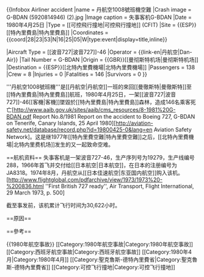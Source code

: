 
{{Infobox Airliner accident
|name             = 丹航空1008號班機空難
|Crash image = G-BDAN (5920814946) (2).jpg
|Image caption = 失事客机G-BDAN
|Date             = 1980年4月25日
|Type             = [[可控飛行撞地|可控飛行撞地]] (CFIT)
|Site             = {{ESP}}[[特內里費島|特內里費島]]
|Coordinates      = {{coord|28|23|53|N|16|25|05|W|type:event|display=title,inline}}
<!--These 17 entries for single-aircraft occurrence:------>
|Aircraft Type    = [[波音727|波音727]]-46
|Operator         = {{link-en|丹航空|Dan-Air}}
|Tail Number      = G-BDAN
|Origin           = {{GBR}}[[曼彻斯特机场|曼彻斯特机场]]
|Destination      = {{ESP}}[[北特內里費機場|北特內里費機場]]
|Passengers       = 138
|Crew             = 8
|Injuries         = 0
|Fatalities       = 146
|Survivors        = 0
}}

'''丹航空1008號班機'''是[[丹航空|丹航空]]一班的來回[[曼徹斯特|曼徹斯特]]至[[特內里費島|特內里費島]]航班，1980年4月25日，一架[[波音727|波音727]]-46[[客機|客機]]墜毀於[[特內里費島|特內里費島]]森林，造成146名乘客死亡<ref>[http://www.aaib.gov.uk/sites/aaib/cms_resources/8-1981%20G-BDAN.pdf Report No.8/1981 Report on the accident to Boeing 727, G-BDAN on Tenerife, Canary Islands, 25 April 1980]</ref><ref name="asn">[http://aviation-safety.net/database/record.php?id=19800425-0&lang=en Aviation Safety Network]</ref>。这是继1977年[[特內里費空難|特內里費空難]]之后，[[北特內里費機場|北特内里费机场]]发生的又一起致命空难。

==航机资料==
失事客机是一架波音727-46，生产序列号为19279，生产线编号288，1966年首飞并交付给[[日本航空|日本航空]]，在日本的注册编号为JA8318。<ref name="asn"/>1974年8月，丹航空从[[日本佳速航空|东亚国内航空]]购入该机。<ref>[http://www.flightglobal.com/pdfarchive/view/1973/1973%20-%200836.html ''First British 727 ready'', Air Transport, Flight International, 29 March 1973, p. 500]</ref>

截至事发前，该机累计飞行时间为30,622小时。<ref name="asn"/>

==原因==


==參考==
<references/>

{{1980年航空事故}}
[[Category:1980年航空事故|Category:1980年航空事故]]
[[Category:西班牙航空事故|Category:西班牙航空事故]]
[[Category:1980年4月|Category:1980年4月]]
[[Category:聖克魯斯-德特內里費省|Category:聖克魯斯-德特內里費省]]
[[Category:可控飞行撞地|Category:可控飞行撞地]]